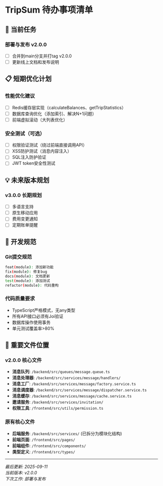 # TripSum 待办事项清单

## 🚀 当前任务

### 部署与发布 v2.0.0
- [ ] 合并到main分支并打tag v2.0.0
- [ ] 更新线上文档和发布说明

## 📋 短期优化计划

### 性能优化建议
- [ ] Redis缓存层实现（calculateBalances、getTripStatistics）
- [ ] 数据库查询优化（添加索引、解决N+1问题）
- [ ] 前端虚拟滚动（大列表优化）

### 安全测试（可选）
- [ ] 权限验证测试（绕过前端直接调用API）
- [ ] XSS防护测试（消息内容注入）
- [ ] SQL注入防护验证
- [ ] JWT token安全性测试

## 💡 未来版本规划

### v3.0.0 长期规划
- [ ] 多语言支持
- [ ] 原生移动应用
- [ ] 费用变更通知
- [ ] 定期账单提醒

## 🔧 开发规范

### Git提交规范
```bash
feat(module): 添加新功能
fix(module): 修复bug
docs(module): 文档更新
test(module): 添加测试
refactor(module): 代码重构
```

### 代码质量要求
- TypeScript严格模式，无any类型
- 所有API接口必须有Joi验证
- 数据库操作使用事务
- 单元测试覆盖率>80%

## 📌 重要文件位置

### v2.0.0 核心文件
- **消息队列**: `/backend/src/queues/message.queue.ts`
- **消息处理器**: `/backend/src/services/message/handlers/`
- **消息工厂**: `/backend/src/services/message/factory.service.ts`
- **消息调度器**: `/backend/src/services/message/dispatcher.service.ts`
- **消息缓存**: `/backend/src/services/message/cache.service.ts`
- **邀请服务**: `/backend/src/services/invitation/`
- **权限工具**: `/frontend/src/utils/permission.ts`

### 原有核心文件
- **后端服务**: `/backend/src/services/` (已拆分为模块化结构)
- **前端页面**: `/frontend/src/pages/`
- **前端组件**: `/frontend/src/components/`
- **类型定义**: `/frontend/src/types/`

---
*最后更新: 2025-09-11*  
*当前版本: v2.0.0*  
*下次工作: 部署与发布*
